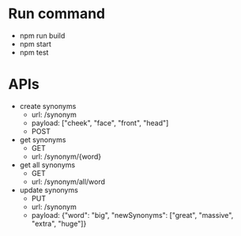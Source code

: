 # Run command

-   npm run build
-   npm start
-   npm test

# APIs

-   create synonyms
    -   url: /synonym
    -   payload: ["cheek", "face", "front", "head"]
    -   POST
-   get synonyms
    -   GET
    -   url: /synonym/{word}
-   get all synonyms
    -   GET
    -   url: /synonym/all/word
-   update synonyms
    -   PUT
    -   url: /synonym
    -   payload: {"word": "big", "newSynonyms": ["great", "massive", "extra", "huge"]}
